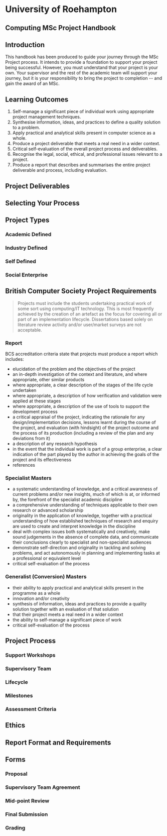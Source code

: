 # University of Roehampton

## Computing MSc Project Handbook

## Introduction

This handbook has been produced to guide your journey through the MSc Project process. It intends to provide a foundation to support your project being successful. However, you must understand that your project is your own. Your supervisor and the rest of the academic team will support your journey, but it is your responsibility to bring the project to completion -- and gain the award of an MSc.

## Learning Outcomes

1. Self-manage a significant piece of individual work using appropriate project management techniques.
2. Synthesise information, ideas, and practices to define a quality solution to a problem.
3. Apply practical and analytical skills present in computer science as a whole.
4. Produce a project deliverable that meets a real need in a wider context.
5. Critical self-evaluation of the overall project process and deliverables.
6. Recognise the legal, social, ethical, and professional issues relevant to a project.
7. Produce a report that describes and summarises the entire project deliverable and process, including evaluation.

## Project Deliverables

## Selecting Your Process

## Project Types

### Academic Defined

### Industry Defined

### Self Defined

### Social Enterprise

## British Computer Society Project Requirements

> Projects must include the students undertaking practical work of some sort using computing/IT technology. This is most frequently achieved by the creation of an artefact as the focus for covering all or part of an implementation lifecycle. Dissertations based solely on literature review activity and/or user/market surveys are not acceptable.

### Report

BCS accreditation criteria state that projects must produce a report which includes:

- elucidation of the problem and the objectives of the project
- an in-depth investigation of the context and literature, and where appropriate, other similar products
- where appropriate, a clear description of the stages of the life cycle undertaken
- where appropriate, a description of how verification and validation were applied at these stages
- where appropriate, a description of the use of tools to support the development process
- a critical appraisal of the project, indicating the rationale for any design/implementation decisions, lessons learnt during the course of the project, and evaluation (with hindsight) of the project outcome and the process of its production (including a review of the plan and any deviations from it)
- a description of any research hypothesis
- in the event that the individual work is part of a group enterprise, a clear indication of the part played by the author in achieving the goals of the project and its effectiveness
- references

### Specialist Masters

- a systematic understanding of knowledge, and a critical awareness of current problems and/or new insights, much of which is at, or informed by, the forefront of the specialist academic discipline
- a comprehensive understanding of techniques applicable to their own research or advanced scholarship
- originality in the application of knowledge, together with a practical understanding of how established techniques of research and enquiry are used to create and interpret knowledge in the discipline
- deal with complex issues both systematically and creatively, make sound judgements in the absence of complete data, and communicate their conclusions clearly to specialist and non-specialist audiences
- demonstrate self-direction and originality in tackling and solving problems, and act autonomously in planning and implementing tasks at a professional or equivalent level
- critical self-evaluation of the process

### Generalist (Conversion) Masters

- their ability to apply practical and analytical skills present in the programme as a whole
- innovation and/or creativity
- synthesis of information, ideas and practices to provide a quality solution together with an evaluation of that solution
- that their project meets a real need in a wider context
- the ability to self-manage a significant piece of work
- critical self-evaluation of the process

## Project Process

### Support Workshops

### Supervisory Team

### Lifecycle



### Milestones

### Assessment Criteria

## Ethics

## Report Format and Requirements

## Forms

### Proposal

### Supervisory Team Agreement

### Mid-point Review

### Final Submission

### Grading